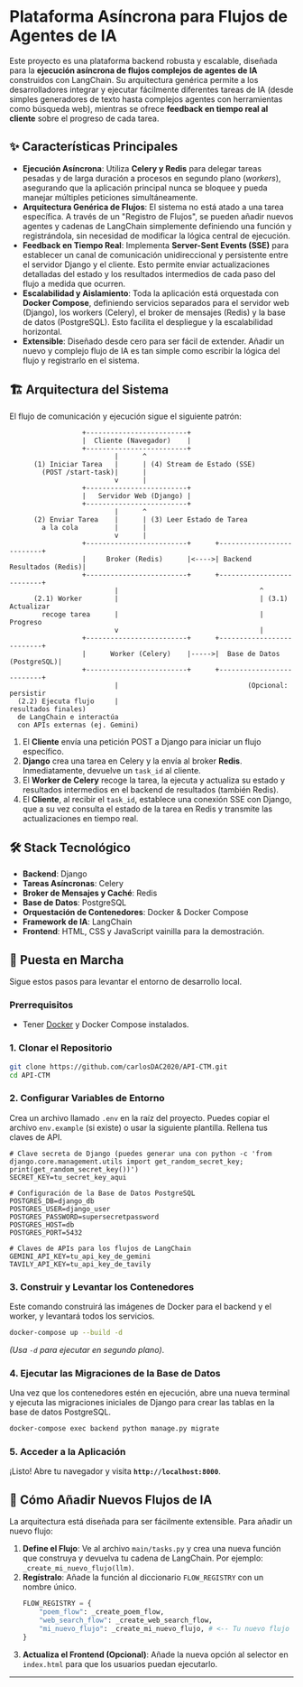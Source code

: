 # Plataforma Asíncrona para Flujos de Agentes de IA

Este proyecto es una plataforma backend robusta y escalable, diseñada para la **ejecución asíncrona de flujos complejos de agentes de IA** construidos con LangChain. Su arquitectura genérica permite a los desarrolladores integrar y ejecutar fácilmente diferentes tareas de IA (desde simples generadores de texto hasta complejos agentes con herramientas como búsqueda web), mientras se ofrece **feedback en tiempo real al cliente** sobre el progreso de cada tarea.

## ✨ Características Principales

-   **Ejecución Asíncrona**: Utiliza **Celery y Redis** para delegar tareas pesadas y de larga duración a procesos en segundo plano (*workers*), asegurando que la aplicación principal nunca se bloquee y pueda manejar múltiples peticiones simultáneamente.
-   **Arquitectura Genérica de Flujos**: El sistema no está atado a una tarea específica. A través de un "Registro de Flujos", se pueden añadir nuevos agentes y cadenas de LangChain simplemente definiendo una función y registrándola, sin necesidad de modificar la lógica central de ejecución.
-   **Feedback en Tiempo Real**: Implementa **Server-Sent Events (SSE)** para establecer un canal de comunicación unidireccional y persistente entre el servidor Django y el cliente. Esto permite enviar actualizaciones detalladas del estado y los resultados intermedios de cada paso del flujo a medida que ocurren.
-   **Escalabilidad y Aislamiento**: Toda la aplicación está orquestada con **Docker Compose**, definiendo servicios separados para el servidor web (Django), los workers (Celery), el broker de mensajes (Redis) y la base de datos (PostgreSQL). Esto facilita el despliegue y la escalabilidad horizontal.
-   **Extensible**: Diseñado desde cero para ser fácil de extender. Añadir un nuevo y complejo flujo de IA es tan simple como escribir la lógica del flujo y registrarlo en el sistema.

## 🏗️ Arquitectura del Sistema

El flujo de comunicación y ejecución sigue el siguiente patrón:

```
                  +-------------------------+
                  |  Cliente (Navegador)    |
                  +-------------------------+
                          |      ^
      (1) Iniciar Tarea   |      | (4) Stream de Estado (SSE)
        (POST /start-task)|      |
                          v      |
                  +-------------------------+
                  |   Servidor Web (Django) |
                  +-------------------------+
                          |      ^
      (2) Enviar Tarea    |      | (3) Leer Estado de Tarea
        a la cola         |      |
                          v      |
                  +-------------------------+      +--------------------------+
                  |     Broker (Redis)      |<---->| Backend Resultados (Redis)|
                  +-------------------------+      +--------------------------+
                          |                                   ^
      (2.1) Worker        |                                   | (3.1) Actualizar
        recoge tarea      |                                   |     Progreso
                          v                                   |
                  +-------------------------+      +--------------------------+
                  |      Worker (Celery)    |----->|  Base de Datos (PostgreSQL)|
                  +-------------------------+      +--------------------------+
                          |                                (Opcional: persistir
  (2.2) Ejecuta flujo     |                                   resultados finales)
  de LangChain e interactúa
  con APIs externas (ej. Gemini)
```

1.  El **Cliente** envía una petición POST a Django para iniciar un flujo específico.
2.  **Django** crea una tarea en Celery y la envía al broker **Redis**. Inmediatamente, devuelve un `task_id` al cliente.
3.  El **Worker de Celery** recoge la tarea, la ejecuta y actualiza su estado y resultados intermedios en el backend de resultados (también Redis).
4.  El **Cliente**, al recibir el `task_id`, establece una conexión SSE con Django, que a su vez consulta el estado de la tarea en Redis y transmite las actualizaciones en tiempo real.

## 🛠️ Stack Tecnológico

-   **Backend**: Django
-   **Tareas Asíncronas**: Celery
-   **Broker de Mensajes y Caché**: Redis
-   **Base de Datos**: PostgreSQL
-   **Orquestación de Contenedores**: Docker & Docker Compose
-   **Framework de IA**: LangChain
-   **Frontend**: HTML, CSS y JavaScript vainilla para la demostración.

## 🚀 Puesta en Marcha

Sigue estos pasos para levantar el entorno de desarrollo local.

### Prerrequisitos

-   Tener [Docker](https://www.docker.com/get-started) y Docker Compose instalados.

### 1. Clonar el Repositorio

```bash
git clone https://github.com/carlosDAC2020/API-CTM.git
cd API-CTM
```

### 2. Configurar Variables de Entorno

Crea un archivo llamado `.env` en la raíz del proyecto. Puedes copiar el archivo `env.example` (si existe) o usar la siguiente plantilla. Rellena tus claves de API.

```dotenv
# Clave secreta de Django (puedes generar una con python -c 'from django.core.management.utils import get_random_secret_key; print(get_random_secret_key())')
SECRET_KEY=tu_secret_key_aqui

# Configuración de la Base de Datos PostgreSQL
POSTGRES_DB=django_db
POSTGRES_USER=django_user
POSTGRES_PASSWORD=supersecretpassword
POSTGRES_HOST=db
POSTGRES_PORT=5432

# Claves de APIs para los flujos de LangChain
GEMINI_API_KEY=tu_api_key_de_gemini
TAVILY_API_KEY=tu_api_key_de_tavily
```

### 3. Construir y Levantar los Contenedores

Este comando construirá las imágenes de Docker para el backend y el worker, y levantará todos los servicios.

```bash
docker-compose up --build -d
```
*(Usa `-d` para ejecutar en segundo plano)*.

### 4. Ejecutar las Migraciones de la Base de Datos

Una vez que los contenedores estén en ejecución, abre una nueva terminal y ejecuta las migraciones iniciales de Django para crear las tablas en la base de datos PostgreSQL.

```bash
docker-compose exec backend python manage.py migrate
```

### 5. Acceder a la Aplicación

¡Listo! Abre tu navegador y visita **`http://localhost:8000`**.

## 🧩 Cómo Añadir Nuevos Flujos de IA

La arquitectura está diseñada para ser fácilmente extensible. Para añadir un nuevo flujo:

1.  **Define el Flujo**: Ve al archivo `main/tasks.py` y crea una nueva función que construya y devuelva tu cadena de LangChain. Por ejemplo: `_create_mi_nuevo_flujo(llm)`.
2.  **Regístralo**: Añade la función al diccionario `FLOW_REGISTRY` con un nombre único.
    ```python
    FLOW_REGISTRY = {
        "poem_flow": _create_poem_flow,
        "web_search_flow": _create_web_search_flow,
        "mi_nuevo_flujo": _create_mi_nuevo_flujo, # <-- Tu nuevo flujo
    }
    ```
3.  **Actualiza el Frontend (Opcional)**: Añade la nueva opción al selector en `index.html` para que los usuarios puedan ejecutarlo.

---
